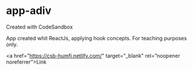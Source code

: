 # app-adiv
Created with CodeSandbox

App created whit ReactJs, applying hook concepts.
For teaching purposes only.

<a href="https://csb-humfj.netlify.com/" target="_blank" rel=”noopener noreferrer”>Link</a>
